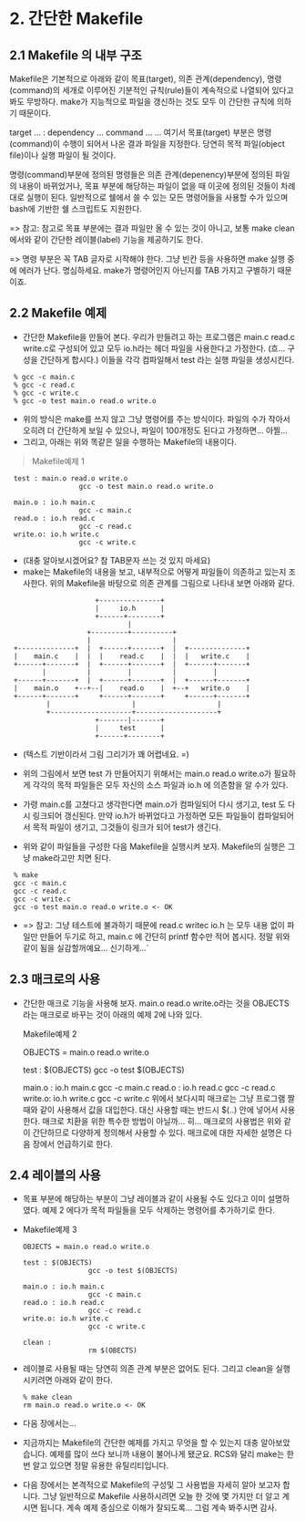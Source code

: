 # 2. 간단한 Makefile
## 2.1 Makefile 의 내부 구조
Makefile은 기본적으로 아래와 같이 목표(target), 의존 관계(dependency), 명령(command)의 세개로 이루어진 기분적인 규칙(rule)들이 계속적으로 나열되어 있다고 봐도 무방하다. make가 지능적으로 파일을 갱신하는 것도 모두 이 간단한 규칙에 의하기 때문이다.

 target ... : dependency ...
                command
                ...
                ...
여기서 목표(target) 부분은 명령(command)이 수행이 되어서 나온 결과 파일을 지정한다. 당연히 목적 파일(object file)이나 실행 파일이 될 것이다.

명령(command)부분에 정의된 명령들은 의존 관계(depenency)부분에 정의된 파일의 내용이 바뀌었거나, 목표 부분에 해당하는 파일이 없을 때 이곳에 정의된 것들이 차례대로 실행이 된다. 일반적으로 쉘에서 쓸 수 있는 모든 명령어들을 사용할 수가 있으며 bash에 기반한 쉘 스크립트도 지원한다.

=> 참고: 참고로 목표 부분에는 결과 파일만 올 수 있는 것이 아니고, 보통 make clean 에서와 같이 간단한 레이블(label) 기능을 제공하기도 한다.

=> 명령 부분은 꼭 TAB 글자로 시작해야 한다. 그냥 빈칸 등을 사용하면 make 실행 중에 에러가 난다. 명심하세요. make가 명령어인지 아닌지를 TAB 가지고 구별하기 때문이죠.

 ## 2.2 Makefile 예제
   -  간단한 Makefile을 만들어 본다. 우리가 만들려고 하는 프로그램은 main.c read.c write.c로 구성되어 있고 모두 io.h라는 헤더 파일을 사용한다고 가정한다. (흐... 구성을 간단하게 합시다.) 이들을 각각 컴파일해서 test 라는 실행 파일을 생성시킨다.
   ```
    % gcc -c main.c
    % gcc -c read.c
    % gcc -c write.c
    % gcc -o test main.o read.o write.o
   ```
  - 위의 방식은 make를 쓰지 않고 그냥 명령어를 주는 방식이다. 파일의 수가 작아서 오히려 더 간단하게 보일 수 있으나, 파일이 100개정도 된다고 가정하면... 아찔...
   - 그리고, 아래는 위와 똑같은 일을 수행하는 Makefile의 내용이다.
   > Makefile예제 1
   ```
    test : main.o read.o write.o
                    gcc -o test main.o read.o write.o

    main.o : io.h main.c 
                    gcc -c main.c
    read.o : io.h read.c
                    gcc -c read.c
    write.o: io.h write.c
                    gcc -c write.c
   ```
   - (대충 알아보시겠어요? 참 TAB문자 쓰는 것 있지 마세요)
   - make는 Makefile의 내용을 보고, 내부적으로 어떻게 파일들이 의존하고 있는지 조사한다. 위의 Makefile을 바탕으로 의존 관계를 그림으로 나타내 보면 아래와 같다.
   ````
                        +---------------+
                        |     io.h      |
                        +------+--------+
                                |
                      +---------+----------+
                      |                    |
    +--------------+  |  +------+-------+  |  +--------------+
    |    main.c    |  |  |    read.c    |  |  |   write.c    |
    +------+-------+  |  +------+-------+  |  +------+-------+
           |          |         |          |         |
    +------+-------+  |  +------+-------+  |  +------+-------+
    |    main.o    +--+--|    read.o    |  +--+   write.o    |
    +------+-------+     +------+-------+     +------+-------+
            |                    |                    |
            +--------------------+--------------------+
                        +-------|-------+
                        |     test      |
                        +------+--------+
   ````
   - (텍스트 기반이라서 그림 그리기가 꽤 어렵네요. =)

   - 위의 그림에서 보면 test 가 만들어지기 위해서는 main.o read.o write.o가 필요하게 각각의 목적 파일들은 모두 자신의 소스 파일과 io.h 에 의존함을 알 수가 있다.

   - 가령 main.c를 고쳤다고 생각한다면 main.o가 컴파일되어 다시 생기고, test 도 다시 링크되어 갱신된다. 만약 io.h가 바뀌었다고 가정하면 모든 파일들이 컴파일되어서 목적 파일이 생기고, 그것들이 링크가 되어 test가 생긴다.

   - 위와 같이 파일들을 구성한 다음 Makefile을 실행시켜 보자. Makefile의 실행은 그냥 make라고만 치면 된다.
    
   ```
    % make 
    gcc -c main.c
    gcc -c read.c
    gcc -c write.c
    gcc -o test main.o read.o write.o <- OK
   ```
  - => 참고: 그냥 테스트에 불과하기 때문에 read.c writec io.h 는 모두 내용 없이 파일만 만들어 두기로 하고, main.c 에 간단히 printf 함수만 적어 봅시다. 정말 위와 같이 됨을 실감할꺼예요... 신기하게...`

 ## 2.3 매크로의 사용
  - 간단한 매크로 기능을 사용해 보자. main.o read.o write.o라는 것을 OBJECTS 라는 매크로로 바꾸는 것이 아래의 예제 2에 나와 있다.

    Makefile예제 2

    OBJECTS = main.o read.o write.o

    test : $(OBJECTS)
                    gcc -o test $(OBJECTS)

    main.o : io.h main.c
                    gcc -c main.c
    read.o : io.h read.c
                    gcc -c read.c
    write.o: io.h write.c
                    gcc -c write.c
    위에서 보다시피 매크로는 그냥 프로그램 짤 때와 같이 사용해서 값을 대입한다. 대신 사용할 때는 반드시 $(..) 안에 넣어서 사용한다. 매크로 치환을 위한 특수한 방법이 아닐까... 히... 매크로의 사용법은 위와 같이 간단하므로 다양하게 정의해서 사용할 수 있다. 매크로에 대한 자세한 설명은 다음 장에서 언급하기로 한다.

 ## 2.4 레이블의 사용
  - 목표 부분에 해당하는 부분이 그냥 레이블과 같이 사용될 수도 있다고 이미 설명하였다. 예제 2 에다가 목적 파일들을 모두 삭제하는 명령어를 추가하기로 한다.

  - Makefile예제 3
    ```
    OBJECTS = main.o read.o write.o

    test : $(OBJECTS)
                    gcc -o test $(OBJECTS)

    main.o : io.h main.c
                    gcc -c main.c
    read.o : io.h read.c
                    gcc -c read.c
    write.o: io.h write.c
                    gcc -c write.c

    clean :
                    rm $(OBECTS)
    ```
  - 레이블로 사용될 때는 당연히 의존 관계 부분은 없어도 된다. 그리고 clean을 실행시키려면 아래와 같이 한다.
    ```
    % make clean
    rm main.o read.o write.o <- OK
    ```
  - 다음 장에서는...

  - 지금까지는 Makefile의 간단한 예제를 가지고 무엇을 할 수 있는지 대충 알아보았습니다. 예제를 많이 쓰다 보니까 내용이 불어나게 됐군요. RCS와 달리 make는 한번 알고 있으면 정말 유용한 유틸리티입니다.
  - 다음 장에서는 본격적으로 Makefile의 구성및 그 사용법을 자세히 알아 보고자 합니다. 그냥 일반적으로 Makefile 사용하시려면 오늘 한 것에 몇 가지만 더 알고 계시면 됩니다. 계속 예제 중심으로 이해가 잘되도록... 그럼 계속 봐주시면 감사.   